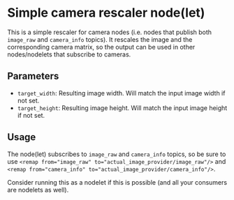# Simple camera rescaler node(let)

This is a simple rescaler for camera nodes (i.e. nodes that publish both `image_raw` and `camera_info` topics). It rescales the image and the corresponding camera matrix, so the output can be used in other nodes/nodelets that subscribe to cameras.

## Parameters

* `target_width`: Resulting image width. Will match the input image width if not set.
* `target_height`: Resulting image height. Will match the input image height if not set.

## Usage

The node(let) subscribes to `image_raw` and `camera_info` topics, so be sure to use `<remap from="image_raw" to="actual_image_provider/image_raw"/>` and `<remap from="camera_info" to="actual_image_provider/camera_info"/>`.

Consider running this as a nodelet if this is possible (and all your consumers are nodelets as well).
